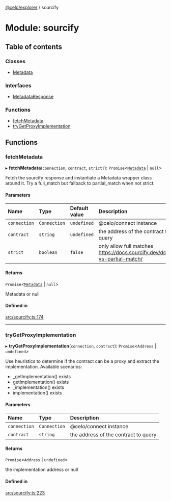 [@celo/explorer](../README.md) / sourcify

# Module: sourcify

## Table of contents

### Classes

- [Metadata](../classes/sourcify.Metadata.md)

### Interfaces

- [MetadataResponse](../interfaces/sourcify.MetadataResponse.md)

### Functions

- [fetchMetadata](sourcify.md#fetchmetadata)
- [tryGetProxyImplementation](sourcify.md#trygetproxyimplementation)

## Functions

### fetchMetadata

▸ **fetchMetadata**(`connection`, `contract`, `strict?`): `Promise`\<[`Metadata`](../classes/sourcify.Metadata.md) \| ``null``\>

Fetch the sourcify response and instantiate a Metadata wrapper class around it.
Try a full_match but fallback to partial_match when not strict.

#### Parameters

| Name | Type | Default value | Description |
| :------ | :------ | :------ | :------ |
| `connection` | `Connection` | `undefined` | @celo/connect instance |
| `contract` | `string` | `undefined` | the address of the contract to query |
| `strict` | `boolean` | `false` | only allow full matches https://docs.sourcify.dev/docs/full-vs-partial-match/ |

#### Returns

`Promise`\<[`Metadata`](../classes/sourcify.Metadata.md) \| ``null``\>

Metadata or null

#### Defined in

[src/sourcify.ts:174](https://github.com/celo-org/developer-tooling/blob/master/packages/sdk/explorer/src/sourcify.ts#L174)

___

### tryGetProxyImplementation

▸ **tryGetProxyImplementation**(`connection`, `contract`): `Promise`\<`Address` \| `undefined`\>

Use heuristics to determine if the contract can be a proxy
and extract the implementation.
Available scenarios:
- _getImplementation() exists
- getImplementation() exists
- _implementation() exists
- implementation() exists

#### Parameters

| Name | Type | Description |
| :------ | :------ | :------ |
| `connection` | `Connection` | @celo/connect instance |
| `contract` | `string` | the address of the contract to query |

#### Returns

`Promise`\<`Address` \| `undefined`\>

the implementation address or null

#### Defined in

[src/sourcify.ts:223](https://github.com/celo-org/developer-tooling/blob/master/packages/sdk/explorer/src/sourcify.ts#L223)
